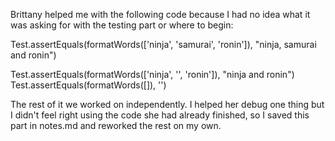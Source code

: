 Brittany helped me with the following code because I had no idea what it was asking for with the testing part or where to begin:

Test.assertEquals(formatWords(['ninja', 'samurai', 'ronin']),
 "ninja, samurai and ronin")
 
Test.assertEquals(formatWords(['ninja', '', 'ronin']), "ninja and ronin")
Test.assertEquals(formatWords([]), '')

The rest of it we worked on independently.  I helped her debug one thing but I didn't feel right using the code she had already finished, so I saved this part in notes.md and reworked the rest on my own.
